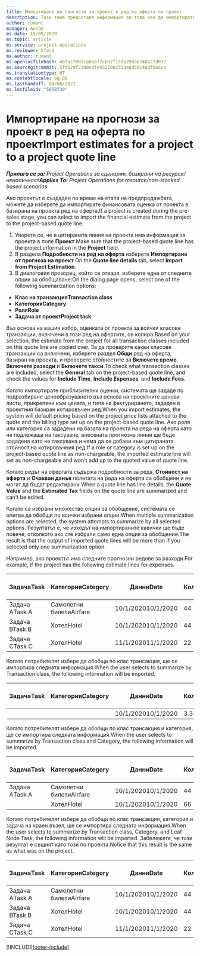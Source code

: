 ```yaml
---
title: Импортиране на прогнози за проект в ред на оферта по проект
description: Тази тема предоставя информация за това как да импортирате прогнози от проект за ред на оферта по проект.
author: rumant
manager: Annbe
ms.date: 10/09/2020
ms.topic: article
ms.service: project-operations
ms.reviewer: kfend
ms.author: rumant
ms.openlocfilehash: 40facf002ca8aa77cbd7f1cfa29dab24842fd932
ms.sourcegitcommit: 5fd529f2308edfe9322082313e6d50146df56aca
ms.translationtype: HT
ms.contentlocale: bg-BG
ms.lasthandoff: 04/06/2021
ms.locfileid: "5858730"
---
```

# <a name="import-estimates-for-a-project-to-a-project-quote-line"></a><span data-ttu-id="afcd4-103">Импортиране на прогнози за проект в ред на оферта по проект</span><span class="sxs-lookup"><span data-stu-id="afcd4-103">Import estimates for a project to a project quote line</span></span>

<span data-ttu-id="afcd4-104">_**Прилага се за:** Project Operations за сценарии, базирани на ресурси/неналичност_</span><span class="sxs-lookup"><span data-stu-id="afcd4-104">_**Applies To:** Project Operations for resource/non-stocked based scenarios_</span></span>


<span data-ttu-id="afcd4-105">Ако проектът е създаден по време на етапа на предпродажбата, можете да изберете да импортирате финансовата оценка от проекта в базирана на проекта ред на оферта.</span><span class="sxs-lookup"><span data-stu-id="afcd4-105">If a project is created during the pre-sales stage, you can select to import the financial estimate from the project to the project-based quote line.</span></span>

1. <span data-ttu-id="afcd4-106">Уверете се, че в цитираната линия на проекта има информация за проекта в поле **Проект**.</span><span class="sxs-lookup"><span data-stu-id="afcd4-106">Make sure that the project-based quote line has the project information in the **Project** field.</span></span>
2. <span data-ttu-id="afcd4-107">В раздела **Подробности на ред на оферта** изберете **Импортиране от прогноза на проект**.</span><span class="sxs-lookup"><span data-stu-id="afcd4-107">On the **Quote line details** tab, select **Import from Project Estimation**.</span></span>
3. <span data-ttu-id="afcd4-108">В диалоговия прозорец, който се отваря, изберете една от следните опции за обобщаване:</span><span class="sxs-lookup"><span data-stu-id="afcd4-108">On the dialog page opens, select one of the following summarization options:</span></span>

  - <span data-ttu-id="afcd4-109">**Клас на транзакция**</span><span class="sxs-lookup"><span data-stu-id="afcd4-109">**Transaction class**</span></span>
  - <span data-ttu-id="afcd4-110">**Категория**</span><span class="sxs-lookup"><span data-stu-id="afcd4-110">**Category**</span></span>
  - <span data-ttu-id="afcd4-111">**Роля**</span><span class="sxs-lookup"><span data-stu-id="afcd4-111">**Role**</span></span> 
  - <span data-ttu-id="afcd4-112">**Задача от проект**</span><span class="sxs-lookup"><span data-stu-id="afcd4-112">**Project task**</span></span>

<span data-ttu-id="afcd4-113">Въз основа на вашия избор, оценката от проекта за всички класове транзакции, включени в този ред на офертите, се копира.</span><span class="sxs-lookup"><span data-stu-id="afcd4-113">Based on your selection, the estimate from the project for all transaction classes included on this quote line are copied over.</span></span> <span data-ttu-id="afcd4-114">За да проверите какви класове транзакции са включени, изберете раздел **Общи** ред на оферта, базиран на проекта, и проверете стойностите за **Включете време**, **Включете разходи** и **Включете такси**.</span><span class="sxs-lookup"><span data-stu-id="afcd4-114">To check what transaction classes are included, select the **General** tab on the project-based quote line, and check the values for **Include Time**, **Include Expenses**, and **Include Fees**.</span></span>

<span data-ttu-id="afcd4-115">Когато импортирате приблизителни оценки, системата ще зададе по подразбиране ценообразуването въз основа на проектните ценови листи, прикрепени към цената, и типа на фактурирането, зададен в проектния базиран котировъчен ред.</span><span class="sxs-lookup"><span data-stu-id="afcd4-115">When you import estimates, the system will default pricing based on the project price lists attached to the quote and the billing type set up on the project-based quote line.</span></span> <span data-ttu-id="afcd4-116">Ако роля или категория са зададени на базата на проекта на реда на оферта като не подлежаща на таксуване, внесената прогнозна линия ще бъде зададена като не таксувана и няма да се добави към цитираната стойност на котировъчния ред.</span><span class="sxs-lookup"><span data-stu-id="afcd4-116">If a role or category is set up on the project-based quote line as non-chargeable, the imported estimate line will set as non-chargeable and won't add up to the quoted value of quote line.</span></span>

<span data-ttu-id="afcd4-117">Когато редът на офертата съдържа подробности за реда, **Стойност на оферта** и **Очакван данък** полетата на реда на оферта са обобщени и не могат да бъдат редактирани.</span><span class="sxs-lookup"><span data-stu-id="afcd4-117">When a quote line has line details, the **Quote Value** and the **Estimated Tax** fields on the quote line are summarized and can't be edited.</span></span>

<span data-ttu-id="afcd4-118">Когато са избрани множество опции за обобщение, системата се опитва да обобщи по всички избрани опции.</span><span class="sxs-lookup"><span data-stu-id="afcd4-118">When multiple summarization options are selected, the system attempts to summarize by all selected options.</span></span> <span data-ttu-id="afcd4-119">Резултатът е, че изходът на импортираните кавички ще бъде повече, отколкото ако сте избрали само една опция за обобщение.</span><span class="sxs-lookup"><span data-stu-id="afcd4-119">The result is that the output of imported quote lines will be more than if you selected only one summarization option.</span></span>

<span data-ttu-id="afcd4-120">Например, ако проектът има следните прогнозни редове за разходи.</span><span class="sxs-lookup"><span data-stu-id="afcd4-120">For example, if the project has the following estimate lines for expenses.</span></span>

| <span data-ttu-id="afcd4-121">Задача</span><span class="sxs-lookup"><span data-stu-id="afcd4-121">Task</span></span> | <span data-ttu-id="afcd4-122">Категория</span><span class="sxs-lookup"><span data-stu-id="afcd4-122">Category</span></span> | <span data-ttu-id="afcd4-123">Данни</span><span class="sxs-lookup"><span data-stu-id="afcd4-123">Date</span></span> | <span data-ttu-id="afcd4-124">Количество</span><span class="sxs-lookup"><span data-stu-id="afcd4-124">Quantity</span></span> | <span data-ttu-id="afcd4-125">Единична цена</span><span class="sxs-lookup"><span data-stu-id="afcd4-125">Unit price</span></span> | <span data-ttu-id="afcd4-126">Количество</span><span class="sxs-lookup"><span data-stu-id="afcd4-126">Amount</span></span> |
| --- | --- | --- | --- | --- | --- |
| <span data-ttu-id="afcd4-127">Задача А</span><span class="sxs-lookup"><span data-stu-id="afcd4-127">Task A</span></span> | <span data-ttu-id="afcd4-128">Самолетни билети</span><span class="sxs-lookup"><span data-stu-id="afcd4-128">Airfare</span></span> | <span data-ttu-id="afcd4-129">10/1/2020</span><span class="sxs-lookup"><span data-stu-id="afcd4-129">10/1/2020</span></span> | <span data-ttu-id="afcd4-130">4</span><span class="sxs-lookup"><span data-stu-id="afcd4-130">4</span></span> | <span data-ttu-id="afcd4-131">400</span><span class="sxs-lookup"><span data-stu-id="afcd4-131">400</span></span> | <span data-ttu-id="afcd4-132">1600</span><span class="sxs-lookup"><span data-stu-id="afcd4-132">1600</span></span> |
| <span data-ttu-id="afcd4-133">Задача B</span><span class="sxs-lookup"><span data-stu-id="afcd4-133">Task B</span></span> | <span data-ttu-id="afcd4-134">Хотел</span><span class="sxs-lookup"><span data-stu-id="afcd4-134">Hotel</span></span> | <span data-ttu-id="afcd4-135">10/1/2020</span><span class="sxs-lookup"><span data-stu-id="afcd4-135">10/1/2020</span></span> | <span data-ttu-id="afcd4-136">4</span><span class="sxs-lookup"><span data-stu-id="afcd4-136">4</span></span> | <span data-ttu-id="afcd4-137">200</span><span class="sxs-lookup"><span data-stu-id="afcd4-137">200</span></span> | <span data-ttu-id="afcd4-138">800</span><span class="sxs-lookup"><span data-stu-id="afcd4-138">800</span></span> |
| <span data-ttu-id="afcd4-139">Задача C</span><span class="sxs-lookup"><span data-stu-id="afcd4-139">Task C</span></span> | <span data-ttu-id="afcd4-140">Хотел</span><span class="sxs-lookup"><span data-stu-id="afcd4-140">Hotel</span></span> | <span data-ttu-id="afcd4-141">11/1/2020</span><span class="sxs-lookup"><span data-stu-id="afcd4-141">11/1/2020</span></span> | <span data-ttu-id="afcd4-142">2</span><span class="sxs-lookup"><span data-stu-id="afcd4-142">2</span></span> | <span data-ttu-id="afcd4-143">200</span><span class="sxs-lookup"><span data-stu-id="afcd4-143">200</span></span> | <span data-ttu-id="afcd4-144">400</span><span class="sxs-lookup"><span data-stu-id="afcd4-144">400</span></span> |

<span data-ttu-id="afcd4-145">Когато потребителят избере да обобщи по клас трансакция, ще се импортира следната информация.</span><span class="sxs-lookup"><span data-stu-id="afcd4-145">When the user selects to summarize by Transaction class, the following information will be imported.</span></span>

| <span data-ttu-id="afcd4-146">Задача</span><span class="sxs-lookup"><span data-stu-id="afcd4-146">Task</span></span> | <span data-ttu-id="afcd4-147">Категория</span><span class="sxs-lookup"><span data-stu-id="afcd4-147">Category</span></span> | <span data-ttu-id="afcd4-148">Данни</span><span class="sxs-lookup"><span data-stu-id="afcd4-148">Date</span></span> | <span data-ttu-id="afcd4-149">Количество</span><span class="sxs-lookup"><span data-stu-id="afcd4-149">Quantity</span></span> | <span data-ttu-id="afcd4-150">Единична цена</span><span class="sxs-lookup"><span data-stu-id="afcd4-150">Unit price</span></span> | <span data-ttu-id="afcd4-151">Количество</span><span class="sxs-lookup"><span data-stu-id="afcd4-151">Amount</span></span> |
| --- | --- | --- | --- | --- | --- |
| | | <span data-ttu-id="afcd4-152">10/1/2020</span><span class="sxs-lookup"><span data-stu-id="afcd4-152">10/1/2020</span></span> | <span data-ttu-id="afcd4-153">3.34</span><span class="sxs-lookup"><span data-stu-id="afcd4-153">3.34</span></span> | <span data-ttu-id="afcd4-154">840</span><span class="sxs-lookup"><span data-stu-id="afcd4-154">840</span></span> | <span data-ttu-id="afcd4-155">2800</span><span class="sxs-lookup"><span data-stu-id="afcd4-155">2800</span></span> |

<span data-ttu-id="afcd4-156">Когато потребителят избере да обобщи по клас трансакция и категория, ще се импортира следната информация.</span><span class="sxs-lookup"><span data-stu-id="afcd4-156">When the user selects to summarize by Transaction class and Category, the following information will be imported.</span></span>

| <span data-ttu-id="afcd4-157">Задача</span><span class="sxs-lookup"><span data-stu-id="afcd4-157">Task</span></span> | <span data-ttu-id="afcd4-158">Категория</span><span class="sxs-lookup"><span data-stu-id="afcd4-158">Category</span></span> | <span data-ttu-id="afcd4-159">Данни</span><span class="sxs-lookup"><span data-stu-id="afcd4-159">Date</span></span> | <span data-ttu-id="afcd4-160">Количество</span><span class="sxs-lookup"><span data-stu-id="afcd4-160">Quantity</span></span> | <span data-ttu-id="afcd4-161">Единична цена</span><span class="sxs-lookup"><span data-stu-id="afcd4-161">Unit price</span></span> | <span data-ttu-id="afcd4-162">Количество</span><span class="sxs-lookup"><span data-stu-id="afcd4-162">Amount</span></span> |
| --- | --- | --- | --- | --- | --- |
| <span data-ttu-id="afcd4-163">Задача А</span><span class="sxs-lookup"><span data-stu-id="afcd4-163">Task A</span></span> | <span data-ttu-id="afcd4-164">Самолетни билети</span><span class="sxs-lookup"><span data-stu-id="afcd4-164">Airfare</span></span> | <span data-ttu-id="afcd4-165">10/1/2020</span><span class="sxs-lookup"><span data-stu-id="afcd4-165">10/1/2020</span></span> | <span data-ttu-id="afcd4-166">4</span><span class="sxs-lookup"><span data-stu-id="afcd4-166">4</span></span> | <span data-ttu-id="afcd4-167">400</span><span class="sxs-lookup"><span data-stu-id="afcd4-167">400</span></span> | <span data-ttu-id="afcd4-168">1600</span><span class="sxs-lookup"><span data-stu-id="afcd4-168">1600</span></span> |
| | <span data-ttu-id="afcd4-169">Хотел</span><span class="sxs-lookup"><span data-stu-id="afcd4-169">Hotel</span></span> | <span data-ttu-id="afcd4-170">10/1/2020</span><span class="sxs-lookup"><span data-stu-id="afcd4-170">10/1/2020</span></span> | <span data-ttu-id="afcd4-171">6</span><span class="sxs-lookup"><span data-stu-id="afcd4-171">6</span></span> | <span data-ttu-id="afcd4-172">200</span><span class="sxs-lookup"><span data-stu-id="afcd4-172">200</span></span> | <span data-ttu-id="afcd4-173">1200</span><span class="sxs-lookup"><span data-stu-id="afcd4-173">1200</span></span> |

<span data-ttu-id="afcd4-174">Когато потребителят избере да обобщи по клас трансакция, категория и задача на краен възел, ще се импортира следната информация.</span><span class="sxs-lookup"><span data-stu-id="afcd4-174">When the user selects to summarize by Transaction class, Category, and Leaf Node Task, the following information will be imported.</span></span> <span data-ttu-id="afcd4-175">Забележете, че този резултат е същият като този по проекта.</span><span class="sxs-lookup"><span data-stu-id="afcd4-175">Notice that this result is the same as what was on the project.</span></span>

| <span data-ttu-id="afcd4-176">Задача</span><span class="sxs-lookup"><span data-stu-id="afcd4-176">Task</span></span> | <span data-ttu-id="afcd4-177">Категория</span><span class="sxs-lookup"><span data-stu-id="afcd4-177">Category</span></span> | <span data-ttu-id="afcd4-178">Данни</span><span class="sxs-lookup"><span data-stu-id="afcd4-178">Date</span></span> | <span data-ttu-id="afcd4-179">Количество</span><span class="sxs-lookup"><span data-stu-id="afcd4-179">Quantity</span></span> | <span data-ttu-id="afcd4-180">Единична цена</span><span class="sxs-lookup"><span data-stu-id="afcd4-180">Unit price</span></span> | <span data-ttu-id="afcd4-181">Количество</span><span class="sxs-lookup"><span data-stu-id="afcd4-181">Amount</span></span> |
| --- | --- | --- | --- | --- | --- |
| <span data-ttu-id="afcd4-182">Задача А</span><span class="sxs-lookup"><span data-stu-id="afcd4-182">Task A</span></span> | <span data-ttu-id="afcd4-183">Самолетни билети</span><span class="sxs-lookup"><span data-stu-id="afcd4-183">Airfare</span></span> | <span data-ttu-id="afcd4-184">10/1/2020</span><span class="sxs-lookup"><span data-stu-id="afcd4-184">10/1/2020</span></span> | <span data-ttu-id="afcd4-185">4</span><span class="sxs-lookup"><span data-stu-id="afcd4-185">4</span></span> | <span data-ttu-id="afcd4-186">400</span><span class="sxs-lookup"><span data-stu-id="afcd4-186">400</span></span> | <span data-ttu-id="afcd4-187">1600</span><span class="sxs-lookup"><span data-stu-id="afcd4-187">1600</span></span> |
| <span data-ttu-id="afcd4-188">Задача B</span><span class="sxs-lookup"><span data-stu-id="afcd4-188">Task B</span></span> | <span data-ttu-id="afcd4-189">Хотел</span><span class="sxs-lookup"><span data-stu-id="afcd4-189">Hotel</span></span> | <span data-ttu-id="afcd4-190">10/1/2020</span><span class="sxs-lookup"><span data-stu-id="afcd4-190">10/1/2020</span></span> | <span data-ttu-id="afcd4-191">4</span><span class="sxs-lookup"><span data-stu-id="afcd4-191">4</span></span> | <span data-ttu-id="afcd4-192">200</span><span class="sxs-lookup"><span data-stu-id="afcd4-192">200</span></span> | <span data-ttu-id="afcd4-193">800</span><span class="sxs-lookup"><span data-stu-id="afcd4-193">800</span></span> |
| <span data-ttu-id="afcd4-194">Задача C</span><span class="sxs-lookup"><span data-stu-id="afcd4-194">Task C</span></span> | <span data-ttu-id="afcd4-195">Хотел</span><span class="sxs-lookup"><span data-stu-id="afcd4-195">Hotel</span></span> | <span data-ttu-id="afcd4-196">11/1/2020</span><span class="sxs-lookup"><span data-stu-id="afcd4-196">11/1/2020</span></span> | <span data-ttu-id="afcd4-197">2</span><span class="sxs-lookup"><span data-stu-id="afcd4-197">2</span></span> | <span data-ttu-id="afcd4-198">200</span><span class="sxs-lookup"><span data-stu-id="afcd4-198">200</span></span> | <span data-ttu-id="afcd4-199">400</span><span class="sxs-lookup"><span data-stu-id="afcd4-199">400</span></span> |


[!INCLUDE[footer-include](../includes/footer-banner.md)]
